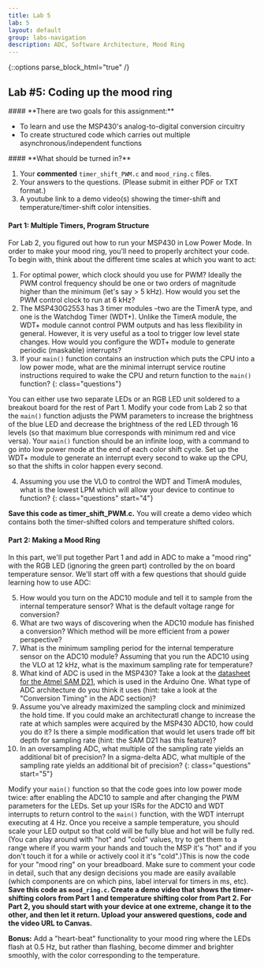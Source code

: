 ```yaml
---
title: Lab 5
lab: 5
layout: default
group: labs-navigation
description: ADC, Software Architecture, Mood Ring
---
```


{::options parse_block_html="true" /}

## Lab #5: Coding up the mood ring

<div class="alert alert-info" role="alert">
#### **There are two goals for this assignment:**

  - To learn and use the MSP430's analog-to-digital conversion circuitry
  - To create structured code which carries out multiple asynchronous/independent functions
  
</div>

<div class="alert alert-danger" role="alert">
#### **What should be turned in?**

  1. Your **commented** `timer_shift_PWM.c` and `mood_ring.c` files. 
  2. Your answers to the questions. (Please submit in either PDF or TXT format.)
  3. A youtube link to a demo video(s) showing the timer-shift and temperature/timer-shift
  color intensities.

</div>

#### Part 1: Multiple Timers, Program Structure

For Lab 2, you figured out how to run your MSP430 in Low Power Mode. In order to make your mood
ring, you'll need to properly architect your code. To begin with, think about the different
time scales at which you want to act:

  1. For optimal power, which clock should you use for PWM? Ideally the PWM control frequency
  should be one or two orders of magnitude higher than the minimum (let's say > 5 kHz). How would
  you set the PWM control clock to run at 6 kHz?
  2. The MSP430G2553 has 3 timer modules –two are the TimerA type, and one is the Watchdog Timer
  (WDT+). Unlike the TimerA module, the WDT+ module cannot control PWM outputs and has less
  flexibility in general. However, it is very useful as a tool to trigger low level state
  changes. How would you configure the WDT+ module to generate periodic (maskable)
  interrupts?
  3.  If your `main()` function contains an instruction which puts the CPU into a low power mode,
  what are the minimal interrupt service routine instructions required to wake the CPU and return
  function to the `main()` function?
  {: class="questions"}

You can either use two separate LEDs or an RGB LED unit soldered to a breakout board for the
rest of Part 1. Modify your code from Lab 2 so that the `main()` function adjusts the PWM
parameters to increase the brightness of the blue LED and decrease the brightness of the red
LED through 16 levels (so that maximum blue corresponds with minimum red and vice versa). Your
`main()` function should be an infinite loop, with a command to go into low power mode at the end
of each color shift cycle. Set up the WDT+ module to generate an interrupt every second to wake
up the CPU, so that the shifts in color happen every second.

  4. Assuming you use the VLO to control the WDT and TimerA modules, what is the lowest
  LPM which will allow your device to continue to function?
  {: class="questions" start="4"}

**Save this code as timer\_shift\_PWM.c.** You will create a demo video which contains both the
timer-shifted colors and temperature shifted colors.

#### Part 2: Making a Mood Ring

In this part, we'll put together Part 1 and add in ADC to make a "mood ring" with the RGB LED
(ignoring the green part) controlled by the on board temperature sensor. We'll start off with a
few questions that should guide learning how to use ADC:

  5. How would you turn on the ADC10 module and tell it to sample from the internal temperature
  sensor? What is the default voltage range for conversion?
  6. What are two ways of discovering when the ADC10 module has finished a conversion? Which
  method will be more efficient from a power perspective?
  7. What is the minimum sampling period for the internal temperature sensor on the ADC10
  module? Assuming that you run the ADC10 using the VLO at 12 kHz, what is the maximum sampling
  rate for temperature?
  8. What kind of ADC is used in the MSP430? Take a look at the [datasheet for the Atmel SAM
  D21](http://www.atmel.com/Images/Atmel-42181-SAM-D21_Datasheet.pdf), which is used in the
  Arduino One. What type of ADC architecture do you think it uses (hint: take a look at the
  "Conversion Timing" in the ADC section)?
  9. Assume you've already maximized the sampling clock and minimized the hold time. If you
  could make an architecturatl change to increase the rate at which samples were acquired by
  the MSP430 ADC10, how could you do it? Is there a simple modification that would let users
  trade off bit depth for sampling rate (hint: the SAM D21 has this feature)?
  10. In an oversampling ADC, what multiple of the sampling rate yields an additional bit of
  precision? In a sigma-delta ADC, what multiple of the sampling rate yields an additional bit
  of precision?
  {: class="questions" start="5"}

Modify your `main()` function so that the code goes into low power mode twice: after enabling
the ADC10 to sample and after changing the PWM parameters for the LEDs. Set up your ISRs for
the ADC10 and WDT interrupts to return control to the `main()` function, with the WDT interrupt
executing at 4 Hz. Once you receive a sample temperature, you should scale your LED output so
that cold will be fully blue and hot will be fully red. (You can play around with "hot" and
"cold" values, try to get them to a range where if you warm your hands and touch the MSP it's
"hot" and if you don't touch it for a while or actively cool it it's "cold".)This is now the
code for your "mood ring" on your breadboard. Make sure to comment your code in detail, such
that any design decisions you made are easily available (which components are on which pins,
label interval for timers in ms, etc). **Save this code as `mood_ring.c`. Create a demo video that
shows the timer-shifting colors from Part 1 and temperature shifting color from Part 2. For
Part 2, you should start with your device at one extreme, change it to the other, and then let
it return. Upload your answered questions, code and the video URL to Canvas.**

**Bonus:** Add a "heart-beat" functionality to your mood ring where the LEDs flash at 0.5 Hz,
but rather than flashing, become dimmer and brighter smoothly, with the color corresponding to
the temperature.

